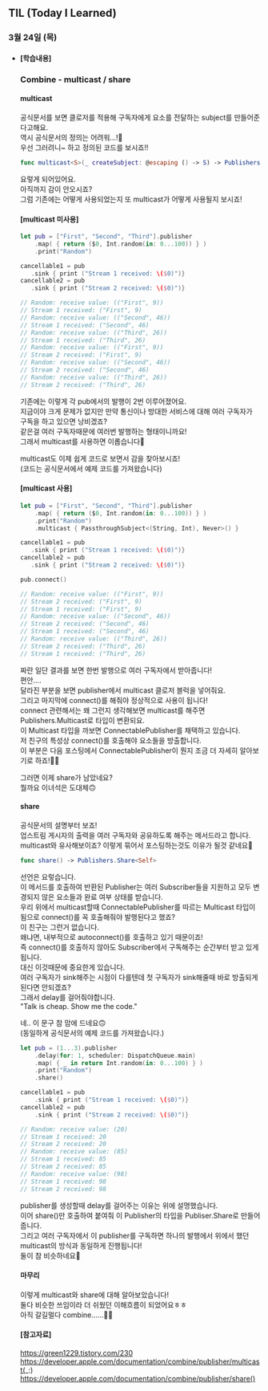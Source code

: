 ## TIL (Today I Learned)

### 3월 24일 (목)   

- #### [학습내용] 
  ### Combine - multicast / share   
  
  #### multicast   
  공식문서를 보면 클로저를 적용해 구독자에게 요소를 전달하는 subject를 만들어준다고해요.   
  역시 공식문서의 정의는 어려워...!🤯      
  우선 그러려니~ 하고 정의된 코드를 보시죠!!     
  ```swift
  func multicast<S>(_ createSubject: @escaping () -> S) -> Publishers.Multicast<Self, S> where S : Subject, Self.Failure == S.Failure, Self.Output == S.Output
  ```
  요렇게 되어있어요.    
  아직까지 감이 안오시죠?    
  그럼 기존에는 어떻게 사용되었는지 또 multicast가 어떻게 사용될지 보시죠!    

  #### [multicast 미사용]    
  ```swift
  let pub = ["First", "Second", "Third"].publisher
      .map( { return ($0, Int.random(in: 0...100)) } )
      .print("Random")
  
  cancellable1 = pub
     .sink { print ("Stream 1 received: \($0)")}
  cancellable2 = pub
     .sink { print ("Stream 2 received: \($0)")}
  
  // Random: receive value: (("First", 9))
  // Stream 1 received: ("First", 9)
  // Random: receive value: (("Second", 46))
  // Stream 1 received: ("Second", 46)
  // Random: receive value: (("Third", 26))
  // Stream 1 received: ("Third", 26)
  // Random: receive value: (("First", 9))
  // Stream 2 received: ("First", 9)
  // Random: receive value: (("Second", 46))
  // Stream 2 received: ("Second", 46)
  // Random: receive value: (("Third", 26))
  // Stream 2 received: ("Third", 26)
  ```
  기존에는 이렇게 각 pub에서의 발행이 2번 이루어졌어요.   
  지금이야 크게 문제가 없지만 만약 통신이나 방대한 서비스에 대해 여러 구독자가 구독을 하고 있으면 낭비겠죠?    
  같은걸 여러 구독자때문에 여러번 발행하는 형태이니까요!   
  그래서 multicast를 사용하면 이롭습니다🙌    

  multicast도 이제 쉽게 코드로 보면서 감을 찾아보시죠!   
  (코드는 공식문서에서 예제 코드를 가져왔습니다)   

  #### [multicast 사용]   
  ```swift
  let pub = ["First", "Second", "Third"].publisher
      .map( { return ($0, Int.random(in: 0...100)) } )
      .print("Random")
      .multicast { PassthroughSubject<(String, Int), Never>() }
  
  cancellable1 = pub
     .sink { print ("Stream 1 received: \($0)")}
  cancellable2 = pub
     .sink { print ("Stream 2 received: \($0)")}
  
  pub.connect()
  
  // Random: receive value: (("First", 9))
  // Stream 2 received: ("First", 9)
  // Stream 1 received: ("First", 9)
  // Random: receive value: (("Second", 46))
  // Stream 2 received: ("Second", 46)
  // Stream 1 received: ("Second", 46)
  // Random: receive value: (("Third", 26))
  // Stream 2 received: ("Third", 26)
  // Stream 1 received: ("Third", 26)
  ```
  짜란 일단 결과를 보면 한번 발행으로 여러 구독자에서 받아줍니다!   
  편안....   
  달라진 부분을 보면 publisher에서 multicast 클로저 블럭을 넣어줘요.   
  그리고 마지막에 connect()를 해줘야 정상적으로 사용이 됩니다!    
  connect 관련해서는 왜 그런지 생각해보면 multicast를 해주면 Publishers.Multicast로 타입이 변환되요.   
  이 Multicast 타입을 까보면 ConnectablePublisher를 채택하고 있습니다.   
  저 친구의 특성상 connect()를 호출해야 요소들을 방출합니다.   
  이 부분은 다음 포스팅에서 ConnectablePublisher이 뭔지 조금 더 자세히 알아보기로 하죠!🙋🏻   

  그러면 이제 share가 남았네요?   
  뭘까요 이녀석은 도대체🙃   
  
  #### share    
  공식문서의 설명부터 보죠!   
  업스트림 게시자의 출력을 여러 구독자와 공유하도록 해주는 메서드라고 합니다.   
  multicast와 유사해보이죠? 이렇게 묶어서 포스팅하는것도 이유가 될것 같네요🙌   
  ```swift
  func share() -> Publishers.Share<Self>
  ```
  선언은 요렇습니다.   
  이 메서드를 호출하여 반환된 Publisher는 여러 Subscriber들을 지원하고 모두 변경되지 않은 요소들과 완료 여부 상태를 받습니다.   
  우리 위에서 multicast할때 ConnectablePublisher를 따르는 Multicast 타입이 됨으로 connect()를 꼭 호출해줘야 발행된다고 했죠?    
  이 친구는 그런거 없습니다.   
  왜냐면, 내부적으로 autoconnect()를 호출하고 있기 때문이죠!   
  즉 connect()를 호출하지 않아도 Subscriber에서 구독해주는 순간부터 받고 있게 됩니다.   
  대신 이것때문에 중요한게 있습니다.   
  여러 구독자가 sink해주는 시점이 다를텐데 첫 구독자가 sink해줄때 바로 방출되게 된다면 안되겠죠?   
  그래서 delay를 걸어줘야합니다.   
  "Talk is cheap. Show me the code."   

  네.. 이 문구 참 맘에 드네요🙃   
  (동일하게 공식문서의 예제 코드를 가져왔습니다.)   
  ```swift
  let pub = (1...3).publisher
      .delay(for: 1, scheduler: DispatchQueue.main)
      .map( { _ in return Int.random(in: 0...100) } )
      .print("Random")
      .share()
  
  cancellable1 = pub
      .sink { print ("Stream 1 received: \($0)")}
  cancellable2 = pub
      .sink { print ("Stream 2 received: \($0)")}
  
  // Random: receive value: (20)
  // Stream 1 received: 20
  // Stream 2 received: 20
  // Random: receive value: (85)
  // Stream 1 received: 85
  // Stream 2 received: 85
  // Random: receive value: (98)
  // Stream 1 received: 98
  // Stream 2 received: 98
  ```
  publisher를 생성할때 delay를 걸어주는 이유는 위에 설명했습니다.    
  이어 share()만 호출하여 붙여줘 이 Publisher의 타입을 Publiser.Share로 만들어줍니다.   
  그리고 여러 구독자에서 이 publisher를 구독하면 하나의 발행에서 위에서 했던 multicast의 방식과 동일하게 진행됩니다!   
  둘이 참 비슷하네요🙌   
  
  #### 마무리    
  이렇게 multicast와 share에 대해 알아보았습니다!    
  둘다 비슷한 쓰임이라 더 쉬웠던 이해흐름이 되었어요ㅎㅎ   
  아직 갈길멀다 combine......🏃🏻   
  
  #### [참고자료]    
  https://green1229.tistory.com/230   
  https://developer.apple.com/documentation/combine/publisher/multicast(_:)    
  https://developer.apple.com/documentation/combine/publisher/share()    
